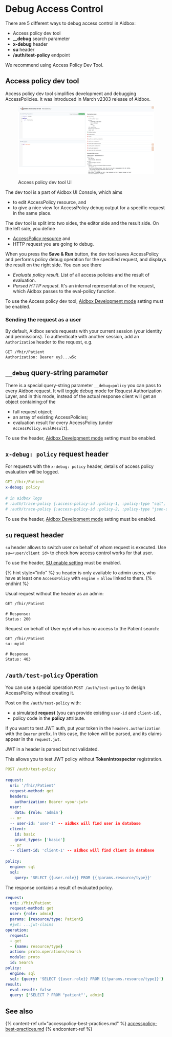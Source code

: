 # Debug Access Control

There are 5 different ways to debug access control in Aidbox:

* Access policy dev tool
* **\_\_debug** search parameter
* **x-debug** header
* **su** header
* **/auth/test-policy** endpoint

We recommend using Access Policy Dev Tool.

## Access policy dev tool

Access policy dev tool simplifies development and debugging AccessPolicies. It was introduced in March v2303 release of Aidbox.

<figure><img src="../../../.gitbook/assets/43825a0a-ff36-48f3-9a37-c84e3dc5a49e.png" alt=""><figcaption><p>Access policy dev tool UI</p></figcaption></figure>

The dev tool is a part of Aidbox UI Console, which aims

* to edit AccessPolicy resource, and
* to give a nice view for AccessPolicy debug output for a specific request in the same place.

The dev tool is split into two sides, the editor side and the result side. On the left side, you define

* [AccessPolicy resource](../../access-control/authorization/access-policies.md) and
* HTTP request you are going to debug.

When you press the **Save & Run** button, the dev tool saves AccessPolicy and performs policy debug operation for the specified request, and displays the result on the right side. You can see there

* _Evaluate policy result._ List of all access policies and the result of evaluation.
* _Parsed HTTP request._ It's an internal representation of the request, which Aidbox passes to the eval-policy function.

To use the Access policy dev tool, [Aidbox Development mode](../../reference/settings/security-and-access-control.md#security.dev-mode) setting must be enabled.

### Sending the request as a user

By default, Aidbox sends requests with your current session (your identity and permissions). To authenticate with another session, add an  `Authorization` header to the request, e.g.

```
GET /fhir/Patient
Authorization: Bearer eyJ...w5c
```

## `__debug` query-string parameter

There is a special query-string parameter `__debug=policy` you can pass to every Aidbox request. It will toggle debug mode for Request Authorization Layer, and in this mode, instead of the actual response client will get an object containing:of the&#x20;

* full request object;
* an array of existing AccessPolicies;
* evaluation result for every AccessPolicy (under `AccessPolicy.evalResult`).

To use the header, [Aidbox Development mode](../../reference/settings/security-and-access-control.md#security.dev-mode) setting must be enabled.

## `x-debug: policy` request header

For requests with the `x-debug: policy` header, details of access policy evaluation will be logged.

```yaml
GET /fhir/Patient
x-debug: policy

# in aidbox logs
# :auth/trace-policy {:access-policy-id :policy-1, :policy-type "sql", ...
# :auth/trace-policy {:access-policy-id :policy-2, :policy-type "json-schema",...
```

To use the header, [Aidbox Development mode](../../reference/settings/security-and-access-control.md#security.dev-mode) setting must be enabled.

## `su` request header

`su` header allows to switch user on behalf of whom request is executed. Use `su=<user/client id>` to check how access control works for that user.

To use the header, [SU enable setting](../../reference/settings/security-and-access-control.md#security.debug-su-enable) must be enabled.

{% hint style="info" %}
`su` header is only available to admin users, who have at least one `AccessPolicy` with `engine` = `allow` linked to them.
{% endhint %}

Usual request without the header as an admin:

```http
GET /fhir/Patient

# Response:
Status: 200
```

Request on behalf of User `myid`  who has no access to the Patient search:

```http
GET /fhir/Patient
su: myid

# Response
Status: 403
```

## `/auth/test-policy` Operation

You can use a special operation `POST /auth/test-policy` to design AccessPolicy without creating it.

Post on the `/auth/test-policy` with:

* &#x20;a simulated **request** (you can provide existing `user-id` and `client-id`),
* policy code in the **policy** attribute.&#x20;

If you want to test JWT auth, put your token in the `headers.authorization` with the `Bearer` prefix. In this case, the token will be parsed, and its claims appear in the `request.jwt`.&#x20;

JWT in a header is parsed but not validated.&#x20;

This allows you to test JWT policy without **TokenIntrospector** registration.

```yaml
POST /auth/test-policy

request:
  uri: '/fhir/Patient'
  request-method: get
  headers:
    authorization: Bearer <your-jwt>
  user:
    data: {role: 'admin'}
  -- or 
  -- user-id: 'user-1' -- aidbox will find user in database
  client:
    id: basic
    grant_types: ['basic']
  -- or 
  -- client-id: 'client-1' -- aidbox will find client in database
    
policy:
  engine: sql
  sql:
    query: 'SELECT {{user.role}} FROM {{!params.resource/type}}'
```

The response contains a result of evaluated policy.

```yaml
request:
  uri: /fhir/Patient
  request-method: get
  user: {role: admin}
  params: {resource/type: Patient}
  #jwt: ...jwt-claims
operation:
  request:
  - get
  - {name: resource/type}
  action: proto.operations/search
  module: proto
  id: Search
policy:
  engine: sql
  sql: {query: 'SELECT {{user.role}} FROM {{!params.resource/type}}'}
result:
  eval-result: false
  query: ['SELECT ? FROM "patient"', admin]
```

## See also

{% content-ref url="accesspolicy-best-practices.md" %}
[accesspolicy-best-practices.md](accesspolicy-best-practices.md)
{% endcontent-ref %}
